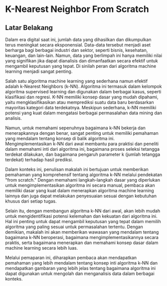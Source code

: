 # K-Nearest Neighbor From Scratch

## Latar Belakang
Dalam era digital saat ini, jumlah data yang dihasilkan dan dikumpulkan terus meningkat secara eksponensial. Data-data tersebut menjadi aset berharga bagi berbagai industri dan sektor, seperti bisnis, kesehatan, keuangan, dan lain-lain. Namun, data yang berlimpah ini hanya memiliki nilai yang signifikan jika dapat dianalisis dan dimanfaatkan secara efektif untuk mengambil keputusan yang tepat. Di sinilah peran dari algoritma machine learning menjadi sangat penting.

Salah satu algoritma machine learning yang sederhana namun efektif adalah k-Nearest Neighbors (k-NN). Algoritma ini termasuk dalam kelompok algoritma supervised learning dan digunakan dalam berbagai kasus, seperti klasifikasi dan regresi. K-NN memiliki konsep dasar yang mudah dipahami, yaitu mengklasifikasikan atau memprediksi suatu data baru berdasarkan mayoritas kategori data terdekatnya. Meskipun sederhana, k-NN memiliki potensi yang kuat dalam mengatasi berbagai permasalahan data mining dan analisis.

Namun, untuk memahami sepenuhnya bagaimana k-NN bekerja dan menerapkannya dengan benar, sangat penting untuk memiliki pemahaman yang mendalam tentang konsep di balik algoritma ini. Mengimplementasikan k-NN dari awal membantu para praktisi dan peneliti dalam memahami inti dari algoritma ini, bagaimana proses seleksi tetangga terdekat dilakukan, dan bagaimana pengaruh parameter k (jumlah tetangga terdekat) terhadap hasil prediksi.

Dalam konteks ini, penulisan makalah ini bertujuan untuk memberikan pemahaman yang komprehensif tentang algoritma k-NN melalui pendekatan "from scratch." Dengan memahami langkah-langkah dasar yang diperlukan untuk mengimplementasikan algoritma ini secara manual, pembaca akan memiliki dasar yang kuat dalam menerapkan algoritma machine learning lainnya dan juga dapat melakukan penyesuaian sesuai dengan kebutuhan khusus dari setiap tugas.

Selain itu, dengan membangun algoritma k-NN dari awal, akan lebih mudah untuk mengidentifikasi potensi kelemahan dan kekuatan dari algoritma ini. Hal ini penting untuk dapat mengambil keputusan yang tepat dalam memilih algoritma yang paling sesuai untuk permasalahan tertentu. Dengan demikian, makalah ini akan memberikan wawasan yang mendalam tentang bagaimana k-NN beroperasi, bagaimana mengimplementasikannya secara praktis, serta bagaimana menerapkan dan memahami konsep dasar dalam machine learning secara lebih luas.

Melalui pemaparan ini, diharapkan pembaca akan mendapatkan pemahaman yang lebih mendalam tentang konsep inti algoritma k-NN dan mendapatkan gambaran yang lebih jelas tentang bagaimana algoritma ini dapat digunakan untuk mengolah dan menganalisis data dalam berbagai konteks.
